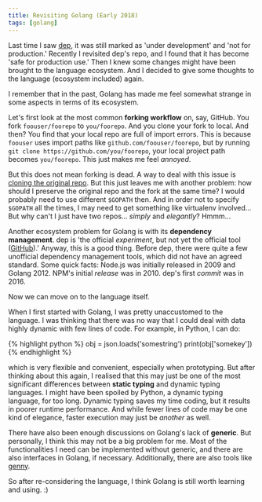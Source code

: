 ```yaml
---
title: Revisiting Golang (Early 2018)
tags: [golang]
---
```


Last time I saw [dep](https://github.com/golang/dep), it was still marked as 'under development' and 'not for production.' Recently I revisited dep's repo, and I found that it has become 'safe for production use.' Then I knew some changes might have been brought to the language ecosystem. And I decided to give some thoughts to the language (ecosystem included) again.

I remember that in the past, Golang has made me feel somewhat strange in some aspects in terms of its ecosystem.

Let's first look at the most common **forking workflow** on, say, GitHub. You fork `foouser/foorepo` to `you/foorepo`. And you clone your fork to local. And then? You find that your local repo are full of import errors. This is because `foouser` uses import paths like `github.com/foouser/foorepo`, but by running `git clone https://github.com/you/foorepo`, your local project path becomes `you/foorepo`. This just makes me feel _annoyed_.

But this does not mean forking is dead. A way to deal with this issue is [cloning the original repo](https://stackoverflow.com/questions/14323872/using-forked-package-import-in-go). But this just leaves me with another problem: how should I preserve the original repo and the fork at the same time? I would probably need to use different `$GOPATH` then. And in order not to specify `$GOPATH` all the times, I may need to get something like virtualenv involved... But why can't I just have two repos... _simply_ and _elegantly_? Hmmm...

Another ecosystem problem for Golang is with its **dependency management**. dep is 'the official _experiment_, but not yet the official tool ([GitHub](https://github.com/golang/dep#dep)).' Anyway, this is a good thing. Before dep, there were quite a few unofficial dependency management tools, which did not have an agreed standard. Some quick facts: Node.js was initially released in 2009 and Golang 2012. NPM's initial _release_ was in 2010. dep's first _commit_ was in 2016.

Now we can move on to the language itself.

When I first started with Golang, I was pretty unaccustomed to the language. I was thinking that there was no way that I could deal with data highly dynamic with few lines of code. For example, in Python, I can do:

{% highlight python %}
obj = json.loads('somestring')
print(obj['somekey'])
{% endhighlight %}

which is very flexible and convenient, especially when prototyping. But after thinking about this again, I realised that this may just be one of the most significant differences between **static typing** and dynamic typing languages. I might have been spoiled by Python, a dynamic typing language, for too long. Dynamic typing saves my time coding, but it results in poorer runtime performance. And while fewer lines of code may be one kind of elegance, faster execution may just be _another_ as well.

There have also been enough discussions on Golang's lack of **generic**. But personally, I think this may not be a big problem for me. Most of the functionalities I need can be implemented without generic, and there are also interfaces in Golang, if necessary. Additionally, there are also tools like [genny](https://github.com/cheekybits/genny).

So after re-considering the language, I think Golang is still worth learning and using. :)

